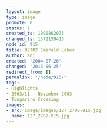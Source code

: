 ```yaml
---
layout: image
type: image
promote: 0
status: 1
created_ts: 1090862073
changed_ts: 1372159415
node_id: 915
title: 02702 Emerald Lakes
author: anj
created: '2004-07-26'
changed: '2013-06-25'
redirect_from: []
permalink: "/node/915/"
tags:
- Highlights
- 2003/11 - November 2003
- Tongariro Crossing
images:
- src: image/images/127_2702-915.jpg
  name: 127_2702-915.jpg
---
```


